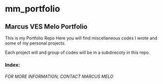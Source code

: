 # mm_portfolio
## Marcus VES Melo Portfolio

This is my Portfolio Repo
Here you will find miscellaneous codes I wrote and some of my personal projects.

Each project will and group of codes will be in a subdirecoty in this repo.

### Index:






###### FOR MORE INFORMATION, CONTACT MARCUS MELO
